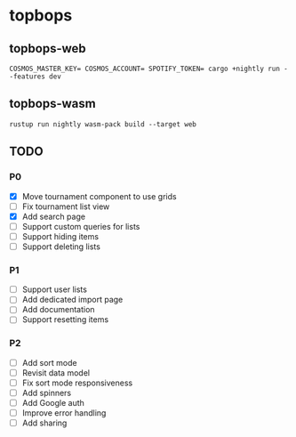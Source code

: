 # topbops
## topbops-web
```
COSMOS_MASTER_KEY= COSMOS_ACCOUNT= SPOTIFY_TOKEN= cargo +nightly run --features dev
```
## topbops-wasm
```
rustup run nightly wasm-pack build --target web
```
## TODO
### P0
- [x] Move tournament component to use grids
- [ ] Fix tournament list view
- [x] Add search page
- [ ] Support custom queries for lists
- [ ] Support hiding items
- [ ] Support deleting lists
### P1
- [ ] Support user lists
- [ ] Add dedicated import page
- [ ] Add documentation
- [ ] Support resetting items
### P2
- [ ] Add sort mode
- [ ] Revisit data model
- [ ] Fix sort mode responsiveness
- [ ] Add spinners
- [ ] Add Google auth
- [ ] Improve error handling
- [ ] Add sharing
